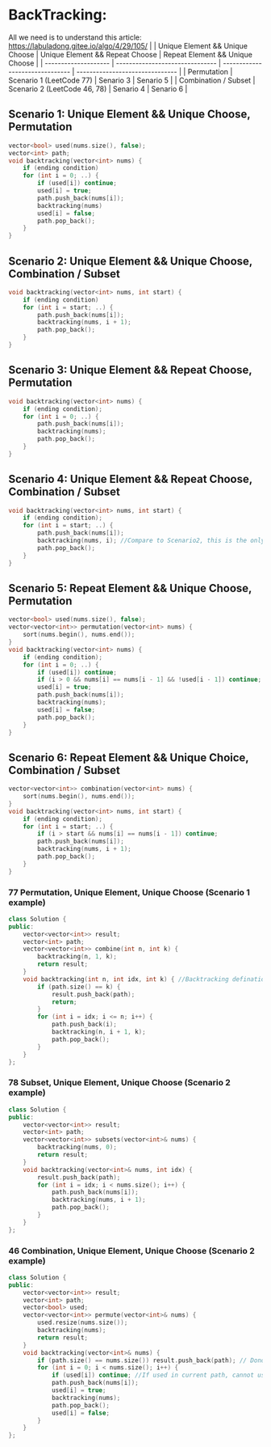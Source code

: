# BackTracking:
All we need is to understand this article:
https://labuladong.gitee.io/algo/4/29/105/
|                      | Unique Element && Unique Choose | Unique Element && Repeat Choose | Repeat Element && Unique Choose |
| -------------------- | ------------------------------- | ------------------------------- | ------------------------------- |
| Permutation          | Scenario 1 (LeetCode 77)        |            Senario 3            |            Senario 5            |
| Combination / Subset | Scenario 2 (LeetCode 46, 78)    |            Senario 4            |            Senario 6            |

## Scenario 1: Unique Element && Unique Choose, Permutation
```cpp
vector<bool> used(nums.size(), false);
vector<int> path;
void backtracking(vector<int> nums) {
    if (ending condition)
    for (int i = 0; ..) {
        if (used[i]) continue;
        used[i] = true;
        path.push_back(nums[i]);
        backtracking(nums)
        used[i] = false;
        path.pop_back();
    }
}
```
## Scenario 2: Unique Element && Unique Choose, Combination / Subset
```cpp
void backtracking(vector<int> nums, int start) {
    if (ending condition)
    for (int i = start; ..) {
        path.push_back(nums[i]);
        backtracking(nums, i + 1);
        path.pop_back();
    }
}
```
## Scenario 3: Unique Element && Repeat Choose, Permutation
```cpp
void backtracking(vector<int> nums) {
    if (ending condition);
    for (int i = 0; ..) {
        path.push_back(nums[i]);
        backtracking(nums);
        path.pop_back();
    }
}
```
## Scenario 4: Unique Element && Repeat Choose, Combination / Subset
```cpp
void backtracking(vector<int> nums, int start) {
    if (ending condition);
    for (int i = start; ..) {
        path.push_back(nums[i]);
        backtracking(nums, i); //Compare to Scenario2, this is the only difference
        path.pop_back();
    }
}
```
## Scenario 5: Repeat Element && Unique Choose, Permutation
```cpp
vector<bool> used(nums.size(), false);
vector<vector<int>> permutation(vector<int> nums) {
    sort(nums.begin(), nums.end());
}
void backtracking(vector<int> nums) {
    if (ending condition);
    for (int i = 0; ..) {
        if (used[i]) continue;
        if (i > 0 && nums[i] == nums[i - 1] && !used[i - 1]) continue;
        used[i] = true;
        path.push_back(nums[i]);
        backtracking(nums);
        used[i] = false;
        path.pop_back();
    }
}
```
## Scenario 6: Repeat Element && Unique Choice, Combination / Subset
```cpp
vector<vector<int>> combination(vector<int> nums) {
    sort(nums.begin(), nums.end());
}
void backtracking(vector<int> nums, int start) {
    if (ending condition);
    for (int i = start; ..) {
        if (i > start && nums[i] == nums[i - 1]) continue;
        path.push_back(nums[i]);
        backtracking(nums, i + 1);
        path.pop_back();
    }
}
```
### 77 Permutation, Unique Element, Unique Choose (Scenario 1 example)
```cpp
class Solution {
public:
    vector<vector<int>> result;
    vector<int> path;
    vector<vector<int>> combine(int n, int k) {
        backtracking(n, 1, k);
        return result;
    }
    void backtracking(int n, int idx, int k) { //Backtracking defination is a little different than 78_subset
        if (path.size() == k) {
            result.push_back(path);
            return;
        }
        for (int i = idx; i <= n; i++) {
            path.push_back(i);
            backtracking(n, i + 1, k);
            path.pop_back();
        }
    }
};
```
### 78 Subset, Unique Element, Unique Choose (Scenario 2 example)
```cpp
class Solution {
public:
    vector<vector<int>> result;
    vector<int> path;
    vector<vector<int>> subsets(vector<int>& nums) {
        backtracking(nums, 0);
        return result;
    }
    void backtracking(vector<int>& nums, int idx) {
        result.push_back(path);
        for (int i = idx; i < nums.size(); i++) {
            path.push_back(nums[i]);
            backtracking(nums, i + 1);
            path.pop_back();
        }
    }
};
```
### 46 Combination, Unique Element, Unique Choose (Scenario 2 example)
```cpp
class Solution {
public:
    vector<vector<int>> result;
    vector<int> path;
    vector<bool> used;
    vector<vector<int>> permute(vector<int>& nums) {
        used.resize(nums.size());
        backtracking(nums);
        return result;
    }
    void backtracking(vector<int>& nums) {
        if (path.size() == nums.size()) result.push_back(path); // Donot need to return, if path size = nums size then it won't go into for loop
        for (int i = 0; i < nums.size(); i++) {
            if (used[i]) continue; //If used in current path, cannot use it again for example [1, 2, 3] might have [1, 2, 1] as result if not use used vector
            path.push_back(nums[i]);
            used[i] = true;
            backtracking(nums);
            path.pop_back();
            used[i] = false;
        }
    }
};
```
